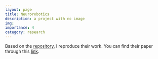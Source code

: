 ```yaml
---
layout: page
title: Neurorobotics
description: a project with no image
img:
importance: 4
category: research
---
```


Based on the [repository](https://github.com/abr/neurorobotics-2020), I reproduce their work. You can find their paper through this [link](https://www.frontiersin.org/journals/neurorobotics/articles/10.3389/fnbot.2020.568359/full).


